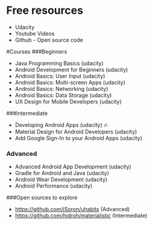 
# Free resources
- Udacity
- Youtube Videos
- Github - Open source code

#Courses
###Beginners
- Java Programming Basics (udacity)
- Android Development for Beginners (udacity)
- Android Basics: User Input (udacity)
- Android Basics: Multi-screen Apps (udacity)
- Android Basics: Networking (udacity)
- Android Basics: Data Storage (udacity)
- UX Design for Mobile Developers (udacity)

###Intermediate
- Developing Android Apps (udacity) :fire:
- Material Design for Android Developers (udacity)
- Add Google Sign-In to your Android Apps (udacity)

### Advanced 
- Advanced Android App Development (udacity)
- Gradle for Android and Java (udacity)
- Android Wear Development (udacity)
- Android Performance (udacity)

###Open sources to explore
- https://github.com/iSoron/uhabits (Advanced)
- https://github.com/hidroh/materialistic (Intermediate)
